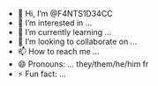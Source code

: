 - 👋 Hi, I’m @F4NTS1D34CC
- 👀 I’m interested in ...
- 🌱 I’m currently learning ...
- 💞️ I’m looking to collaborate on ...
- 📫 How to reach me ...
- 😄 Pronouns: ... they/them/he/him fr
- ⚡ Fun fact: ...

<!---
F4NTS1D34CC/F4NTS1D34CC is a ✨ special ✨ repository because its `README.md` (this file) appears on your GitHub profile.
You can click the Preview link to take a look at your changes.
--->
